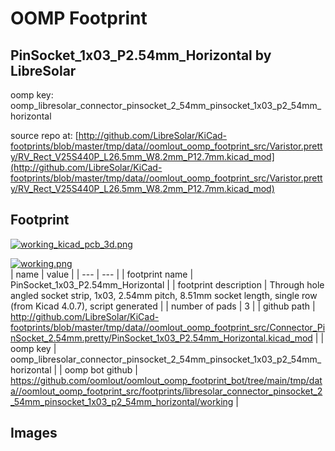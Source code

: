 # OOMP Footprint  
## PinSocket_1x03_P2.54mm_Horizontal  by LibreSolar  
  
oomp key: oomp_libresolar_connector_pinsocket_2_54mm_pinsocket_1x03_p2_54mm_horizontal  
  
source repo at: [http://github.com/LibreSolar/KiCad-footprints/blob/master/tmp/data//oomlout_oomp_footprint_src/Varistor.pretty/RV_Rect_V25S440P_L26.5mm_W8.2mm_P12.7mm.kicad_mod](http://github.com/LibreSolar/KiCad-footprints/blob/master/tmp/data//oomlout_oomp_footprint_src/Varistor.pretty/RV_Rect_V25S440P_L26.5mm_W8.2mm_P12.7mm.kicad_mod)  
## Footprint  
  
[![working_kicad_pcb_3d.png](working_kicad_pcb_3d_600.png)](working_kicad_pcb_3d.png)  
  
[![working.png](working_600.png)](working.png)  
| name | value | 
| --- | --- | 
| footprint name | PinSocket_1x03_P2.54mm_Horizontal | 
| footprint description | Through hole angled socket strip, 1x03, 2.54mm pitch, 8.51mm socket length, single row (from Kicad 4.0.7), script generated | 
| number of pads | 3 | 
| github path | http://github.com/LibreSolar/KiCad-footprints/blob/master/tmp/data//oomlout_oomp_footprint_src/Connector_PinSocket_2.54mm.pretty/PinSocket_1x03_P2.54mm_Horizontal.kicad_mod | 
| oomp key | oomp_libresolar_connector_pinsocket_2_54mm_pinsocket_1x03_p2_54mm_horizontal | 
| oomp bot github | https://github.com/oomlout/oomlout_oomp_footprint_bot/tree/main/tmp/data//oomlout_oomp_footprint_src/footprints/libresolar_connector_pinsocket_2_54mm_pinsocket_1x03_p2_54mm_horizontal/working | 
## Images  
